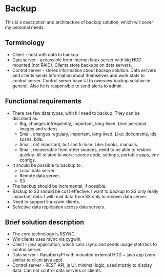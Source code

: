 # Backup

This is a description and architecture of backup solution, which will cover my personal needs.

## Terminology ##

* Client - host with data to backup.
* Data server - accessible from Internet linux server with big HDD mounted (not RAID). Clients store backups on data servers.
* Control server - stores information about backup solution. Data servers and clients sends information about themselves and work stats to control server. Control server have UI to overview backup solution in general. Also he is responsible to send alerts to admin. 

## Functional requirements ##

* There are few data types, which I need to backup. They can be discribed as:
  * Big, changes infrequently, important, long-lived. Like: personal images and videos. 
  * Small, changes regulary, important, long-lived. Like: documents, ids, scans, bills.
  * Small, not important, but sad to lose. Like: books, manuals.
  * Small, recoverable from other sources, need to be able to restore quickly. All related to work: source code, settings, portable apps, env configs.
* It should be possible to backup to:
  * Local data server.
  * Remote data server.
  * S3
* The backup should be incremental, if possible.
* Backup to S3 should be cost effective. I want to backup to S3 only really important data. I will read data from S3 only to recover data server.
* Need to support linux/win clients.
* Selective data replication across data servers.

## Brief solution description ##

* The core technology is RSYNC.
* Win clients uses rsync via cygwin.
* Client - java application, which calls rsync and sends usage statistics to control server.
* Data server - RaspberryPI with mounted external HDD + java app (very similar to client java app).
* Control server - REST API, js UI, minimal logic, used mostly to display data. Can not control data servers or clients. 
